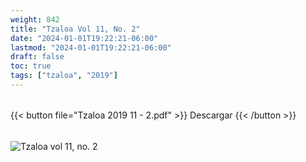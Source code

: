 ```yaml
---
weight: 842
title: "Tzaloa Vol 11, No. 2"
date: "2024-01-01T19:22:21-06:00"
lastmod: "2024-01-01T19:22:21-06:00"
draft: false
toc: true
tags: ["tzaloa", "2019"]
---
```

######
{{< button file="Tzaloa 2019 11 - 2.pdf" >}}   Descargar {{< /button >}} 
######
![Tzaloa vol 11, no. 2](images/portada/11-2.jpeg)
